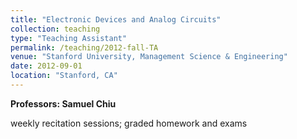 ```yaml
---
title: "Electronic Devices and Analog Circuits"
collection: teaching
type: "Teaching Assistant"
permalink: /teaching/2012-fall-TA
venue: "Stanford University, Management Science & Engineering"
date: 2012-09-01
location: "Stanford, CA"
---
```


**Professors: Samuel Chiu**

weekly recitation sessions; graded homework and exams
